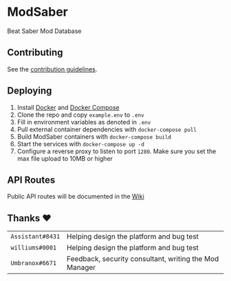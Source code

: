 # ModSaber
Beat Saber Mod Database

## Contributing
See the [contribution guidelines](https://github.com/lolPants/ModSaber/blob/master/.github/CONTRIBUTING.md).

## Deploying
1. Install [Docker](https://docs.docker.com/install/) and [Docker Compose](https://docs.docker.com/compose/install/)
2. Clone the repo and copy `example.env` to `.env`
3. Fill in environment variables as denoted in `.env`
4. Pull external container dependencies with `docker-compose pull`
5. Build ModSaber containers with `docker-compose build`
6. Start the services with `docker-compose up -d`
7. Configure a reverse proxy to listen to port `1280`. Make sure you set the max file upload to 10MB or higher

## API Routes
Public API routes will be documented in the [Wiki](https://github.com/lolPants/ModSaber/wiki)

## Thanks :heart:
| | |
| --- | --- |
| `Assistant#8431` | Helping design the platform and bug test |
| `williums#0001` | Helping design the platform and bug test |
| `Umbranox#6671` | Feedback, security consultant, writing the Mod Manager |

